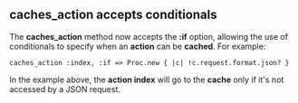 ## caches\_action accepts conditionals

The **caches\_action** method now accepts the **:if** option, allowing the use of conditionals to specify when an **action** can be **cached**. For example:

	caches_action :index, :if => Proc.new { |c| !c.request.format.json? }

In the example above, the **action index** will go to the **cache** only if it's not accessed by a JSON request.
